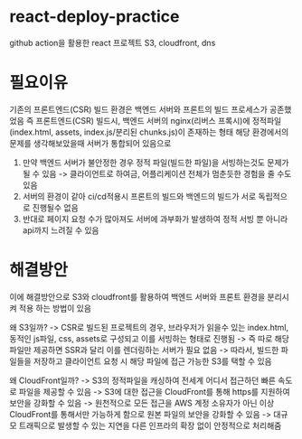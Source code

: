 # react-deploy-practice
github action을 활용한 react 프로젝트 S3, cloudfront, dns


# 필요이유
기존의 프론트엔드(CSR) 빌드 환경은 백엔드 서버와 프론트의 빌드 프로세스가 공존했었음
즉 프론트엔드(CSR) 빌드시, 백엔드 서버의 nginx(리버스 프록시)에 정적파일(index.html, assets, index.js/분리된 chunks.js)이 존재하는 형태
해당 환경에서의 문제를 생각해보았을때 서버가 통합되어 있음으로 
1. 만약 백엔드 서버가 불안정한 경우 정적 파일(빌드한 파일)을 서빙하는것도 문제가 될 수 있음
   -> 클라이언트로 하여금, 어플리케이션 전체가 멈춘듯한 경험을 줄 수도 있음
2. 서버의 환경이 같아 ci/cd적용시 프론트의 빌드와 백엔드의 빌드가 서로 독립적으로 진행될수 없음
3. 반대로 페이지 요청 수가 많아져도 서버에 과부화가 발생하여 정적 서빙 뿐 아니라 api까지 느려질 수 있음

# 해결방안
이에 해결방안으로 S3와 cloudfront를 활용하여 백엔드 서버와 프론트 환경을 분리시켜 적용 하는 방법이 있음

왜 S3일까?
 -> CSR로 빌드된 프로젝트의 경우, 브라우저가 읽을수 있는 index.html, 동적인 js파일, css, assets로 구성되고 이를 서빙하는 형태로 진행됨
 -> 즉 따로 해당 파일만 제공하면 SSR과 달리 이를 렌더링하는 서버가 필요 없음
 -> 따라서, 빌드한 파일들을 저장하고 클라이언트 요청 시 해당 파일에 접근 가능한 S3를 택할 수 있음

왜 CloudFront일까?
 -> S3의 정적파일을 캐싱하여 전세계 어디서 접근하던 빠른 속도로 파일을 제공할 수 있음
 -> S3에 대한 접근을 CloudFront를 통해 https를 지원하여 보안을 강화할 수 있음
 -> 원천적으로 모든 접근을 AWS 계정 소유자가 아닌 이상 CloudFront를 통해서만 가능하게 함으로 원본 파일의 보안을 강화할 수 있음
 -> 대규모 트래픽으로 발생할 수 있는 지연을 다른 인프라의 확장 없이 안정적으로 처리해줌




 
